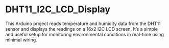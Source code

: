 # DHT11_I2C_LCD_Display
This Arduino project reads temperature and humidity data from the DHT11 sensor and displays the readings on a 16x2 I2C LCD screen. It’s a simple and useful setup for monitoring environmental conditions in real-time using minimal wiring.
